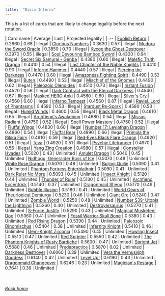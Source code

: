 ```yaml
---
title:  "Disco Inferno"
---
```


This is a list of cards that are likely to change legality before the next rotation.

| Card name | Average | Last | Projected legality |
| :-- |
[Foolish Return](https://db.ygoprodeck.com/card/?search=Foolish%20Return) | 0.2660 | 0.68 | Illegal |
[Glorious Numbers](https://db.ygoprodeck.com/card/?search=Glorious%20Numbers) | 0.3630 | 0.57 | Illegal |
[Mudora the Sword Oracle](https://db.ygoprodeck.com/card/?search=Mudora%20the%20Sword%20Oracle) | 0.3850 | 0.70 | Illegal |
[Kycoo the Ghost Destroyer](https://db.ygoprodeck.com/card/?search=Kycoo%20the%20Ghost%20Destroyer) | 0.3970 | 0.55 | Illegal |
[Soul Devouring Bamboo Sword](https://db.ygoprodeck.com/card/?search=Soul%20Devouring%20Bamboo%20Sword) | 0.4330 | 0.64 | Illegal |
[Secret Six Samurai - Genba](https://db.ygoprodeck.com/card/?search=Secret%20Six%20Samurai%20-%20Genba) | 0.4380 | 0.60 | Illegal |
[Malefic Truth Dragon](https://db.ygoprodeck.com/card/?search=Malefic%20Truth%20Dragon) | 0.4410 | 0.54 | Illegal |
[Last Chapter of the Noble Knights](https://db.ygoprodeck.com/card/?search=Last%20Chapter%20of%20the%20Noble%20Knights) | 0.4410 | 0.90 | Illegal |
[Inferno Hammer](https://db.ygoprodeck.com/card/?search=Inferno%20Hammer) | 0.4440 | 0.57 | Illegal |
[Piercing the Darkness](https://db.ygoprodeck.com/card/?search=Piercing%20the%20Darkness) | 0.4470 | 0.60 | Illegal |
[Amazoness Fighting Spirit](https://db.ygoprodeck.com/card/?search=Amazoness%20Fighting%20Spirit) | 0.4490 | 0.53 | Illegal |
[Buten](https://db.ygoprodeck.com/card/?search=Buten) | 0.4490 | 0.53 | Illegal |
[Mischief of the Gnomes](https://db.ygoprodeck.com/card/?search=Mischief%20of%20the%20Gnomes) | 0.4490 | 0.62 | Illegal |
[Paleozoic Olenoides](https://db.ygoprodeck.com/card/?search=Paleozoic%20Olenoides) | 0.4510 | 0.73 | Illegal |
[Instant Fusion](https://db.ygoprodeck.com/card/?search=Instant%20Fusion) | 0.4520 | 0.56 | Illegal |
[Dark Contract with the Eternal Darkness](https://db.ygoprodeck.com/card/?search=Dark%20Contract%20with%20the%20Eternal%20Darkness) | 0.4540 | 0.67 | Illegal |
[Masked HERO Anki](https://db.ygoprodeck.com/card/?search=Masked%20HERO%20Anki) | 0.4560 | 0.60 | Illegal |
[Silver's Cry](https://db.ygoprodeck.com/card/?search=Silver's%20Cry) | 0.4560 | 0.60 | Illegal |
[Inferno Tempest](https://db.ygoprodeck.com/card/?search=Inferno%20Tempest) | 0.4560 | 0.87 | Illegal |
[Raviel, Lord of Phantasms](https://db.ygoprodeck.com/card/?search=Raviel,%20Lord%20of%20Phantasms) | 0.4580 | 0.53 | Illegal |
[Stardust Re-Spark](https://db.ygoprodeck.com/card/?search=Stardust%20Re-Spark) | 0.4580 | 0.53 | Illegal |
[Humid Winds](https://db.ygoprodeck.com/card/?search=Humid%20Winds) | 0.4600 | 0.55 | Illegal |
[Black Metal Dragon](https://db.ygoprodeck.com/card/?search=Black%20Metal%20Dragon) | 0.4610 | 0.65 | Illegal |
[Archfiend's Awakening](https://db.ygoprodeck.com/card/?search=Archfiend's%20Awakening) | 0.4680 | 0.54 | Illegal |
[Missus Radiant](https://db.ygoprodeck.com/card/?search=Missus%20Radiant) | 0.4750 | 0.52 | Illegal |
[Spell Power Mastery](https://db.ygoprodeck.com/card/?search=Spell%20Power%20Mastery) | 0.4750 | 0.52 | Illegal |
[Fluffal Wings](https://db.ygoprodeck.com/card/?search=Fluffal%20Wings) | 0.4830 | 0.60 | Illegal |
[Number 17: Leviathan Dragon](https://db.ygoprodeck.com/card/?search=Number%2017:%20Leviathan%20Dragon) | 0.4860 | 0.54 | Illegal |
[Fluffal Bear](https://db.ygoprodeck.com/card/?search=Fluffal%20Bear) | 0.4890 | 0.66 | Illegal |
[Primula the Rikka Fairy](https://db.ygoprodeck.com/card/?search=Primula%20the%20Rikka%20Fairy) | 0.4910 | 0.59 | Illegal |
[Red-Eyes Black Flare Dragon](https://db.ygoprodeck.com/card/?search=Red-Eyes%20Black%20Flare%20Dragon) | 0.4920 | 0.51 | Illegal |
[Teva](https://db.ygoprodeck.com/card/?search=Teva) | 0.4920 | 0.51 | Illegal |
[Psychic Lifetrancer](https://db.ygoprodeck.com/card/?search=Psychic%20Lifetrancer) | 0.4970 | 0.56 | Illegal |
[Yang Zing Creation](https://db.ygoprodeck.com/card/?search=Yang%20Zing%20Creation) | 0.4980 | 0.57 | Illegal |
[Constellar Hyades](https://db.ygoprodeck.com/card/?search=Constellar%20Hyades) | 0.5020 | 0.43 | Unlimited |
[Amulet Dragon](https://db.ygoprodeck.com/card/?search=Amulet%20Dragon) | 0.5040 | 0.45 | Unlimited |
[Nidhogg, Generaider Boss of Ice](https://db.ygoprodeck.com/card/?search=Nidhogg,%20Generaider%20Boss%20of%20Ice) | 0.5070 | 0.48 | Unlimited |
[White Rose Dragon](https://db.ygoprodeck.com/card/?search=White%20Rose%20Dragon) | 0.5070 | 0.48 | Unlimited |
[Bujingi Quilin](https://db.ygoprodeck.com/card/?search=Bujingi%20Quilin) | 0.5090 | 0.41 | Unlimited |
[Phantom Fortress Enterblathnir](https://db.ygoprodeck.com/card/?search=Phantom%20Fortress%20Enterblathnir) | 0.5090 | 0.41 | Unlimited |
[Dark Ruler No More](https://db.ygoprodeck.com/card/?search=Dark%20Ruler%20No%20More) | 0.5093 | 0.45 | Unlimited |
[Insect Knight](https://db.ygoprodeck.com/card/?search=Insect%20Knight) | 0.5120 | 0.44 | Unlimited |
[Thunder of Ruler](https://db.ygoprodeck.com/card/?search=Thunder%20of%20Ruler) | 0.5130 | 0.45 | Unlimited |
[Archfiend Eccentrick](https://db.ygoprodeck.com/card/?search=Archfiend%20Eccentrick) | 0.5140 | 0.37 | Unlimited |
[Dragonmaid Sheou](https://db.ygoprodeck.com/card/?search=Dragonmaid%20Sheou) | 0.5170 | 0.49 | Unlimited |
[Bubble Illusion](https://db.ygoprodeck.com/card/?search=Bubble%20Illusion) | 0.5180 | 0.41 | Unlimited |
[World Gears of Theurlogical Demiurgy](https://db.ygoprodeck.com/card/?search=World%20Gears%20of%20Theurlogical%20Demiurgy) | 0.5230 | 0.46 | Unlimited |
[Giant Orc](https://db.ygoprodeck.com/card/?search=Giant%20Orc) | 0.5240 | 0.47 | Unlimited |
[Zombie World](https://db.ygoprodeck.com/card/?search=Zombie%20World) | 0.5250 | 0.48 | Unlimited |
[Number S39: Utopia the Lightning](https://db.ygoprodeck.com/card/?search=Number%20S39:%20Utopia%20the%20Lightning) | 0.5260 | 0.40 | Unlimited |
[Destroyersaurus](https://db.ygoprodeck.com/card/?search=Destroyersaurus) | 0.5270 | 0.41 | Unlimited |
[S-Force Justify](https://db.ygoprodeck.com/card/?search=S-Force%20Justify) | 0.5290 | 0.43 | Unlimited |
[Magical Musketeer Doc](https://db.ygoprodeck.com/card/?search=Magical%20Musketeer%20Doc) | 0.5360 | 0.41 | Unlimited |
[Fossil Warrior Skull Bone](https://db.ygoprodeck.com/card/?search=Fossil%20Warrior%20Skull%20Bone) | 0.5380 | 0.43 | Unlimited |
[Red Rising Dragon](https://db.ygoprodeck.com/card/?search=Red%20Rising%20Dragon) | 0.5390 | 0.44 | Unlimited |
[Paleozoic Dinomischus](https://db.ygoprodeck.com/card/?search=Paleozoic%20Dinomischus) | 0.5404 | 0.38 | Unlimited |
[Infernity Knight](https://db.ygoprodeck.com/card/?search=Infernity%20Knight) | 0.5410 | 0.46 | Unlimited |
[Gem-Knight Zirconia](https://db.ygoprodeck.com/card/?search=Gem-Knight%20Zirconia) | 0.5490 | 0.45 | Unlimited |
[Howling Insect](https://db.ygoprodeck.com/card/?search=Howling%20Insect) | 0.5510 | 0.47 | Unlimited |
[Red Sprinter](https://db.ygoprodeck.com/card/?search=Red%20Sprinter) | 0.5550 | 0.42 | Unlimited |
[The Phantom Knights of Rusty Bardiche](https://db.ygoprodeck.com/card/?search=The%20Phantom%20Knights%20of%20Rusty%20Bardiche) | 0.5600 | 0.47 | Unlimited |
[Spright Jet](https://db.ygoprodeck.com/card/?search=Spright%20Jet) | 0.5680 | 0.46 | Unlimited |
[Predapractice](https://db.ygoprodeck.com/card/?search=Predapractice) | 0.5870 | 0.02 | Unlimited |
[Darkness Destroyer](https://db.ygoprodeck.com/card/?search=Darkness%20Destroyer) | 0.6060 | 0.39 | Unlimited |
[Vera the Vernusylph Goddess](https://db.ygoprodeck.com/card/?search=Vera%20the%20Vernusylph%20Goddess) | 0.6140 | 0.42 | Unlimited |
[Level Up!](https://db.ygoprodeck.com/card/?search=Level%20Up!) | 0.6190 | 0.43 | Unlimited |
[Dragonmaid Changeover](https://db.ygoprodeck.com/card/?search=Dragonmaid%20Changeover) | 0.6246 | 0.23 | Unlimited |
[Magician's Restage](https://db.ygoprodeck.com/card/?search=Magician's%20Restage) | 0.7641 | 0.36 | Unlimited |

<br>

###### [Back home](index)